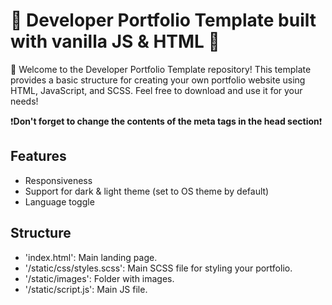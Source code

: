 
# 🌟 Developer Portfolio Template built with vanilla JS & HTML 🌟

👋 Welcome to the Developer Portfolio Template repository! This template provides a basic structure for creating your own portfolio website using HTML, JavaScript, and SCSS. Feel free to download and use it for your needs!

❗**Don't forget to change the contents of the meta tags in the head section**❗

## Features
* Responsiveness
* Support for dark & light theme (set to OS theme by default)
* Language toggle

## Structure
* 'index.html': Main landing page.
* '/static/css/styles.scss': Main SCSS file for styling your portfolio.
* '/static/images': Folder with images.
* '/static/script.js': Main JS file.
